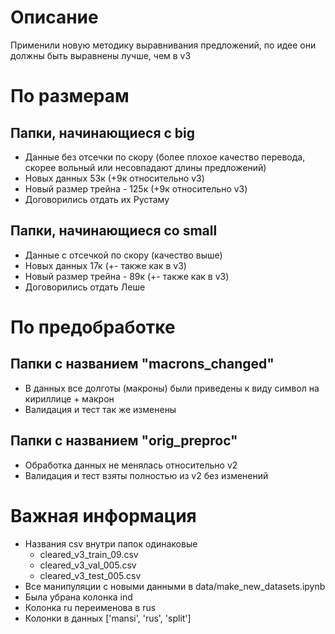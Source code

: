 # Описание

Применили новую методику выравнивания предложений, по идее они должны быть выравнены лучше, чем в v3

# По размерам

## Папки, начинающиеся с big

- Данные без отсечки по скору (более плохое качество перевода, скорее вольный или несовпадают длины предложений)
- Новых данных 53к (+9к относительно v3)
- Новый размер трейна - 125к (+9к относительно v3)
- Договорились отдать их Рустаму

## Папки, начинающиеся со small
- Данные с отсечкой по скору (качество выше)
- Новых данных 17к (+- также как в v3)
- Новый размер трейна - 89к (+- также как в v3)
- Договорились отдать Леше

# По предобработке

## Папки с названием "macrons_changed"

- В данных все долготы (макроны) были приведены к виду символ на кириллице + макрон
- Валидация и тест так же изменены

## Папки с названием "orig_preproc"

- Обработка данных не менялась относительно v2
- Валидация и тест взяты полностью из v2 без изменений

# Важная информация

- Названия csv внутри папок одинаковые
  - cleared_v3_train_09.csv
  - cleared_v3_val_005.csv
  - cleared_v3_test_005.csv
- Все манипуляции с новыми данными в data/make_new_datasets.ipynb
- Была убрана колонка ind
- Колонка ru переименова в rus
- Колонки в данных ['mansi', 'rus', 'split']
